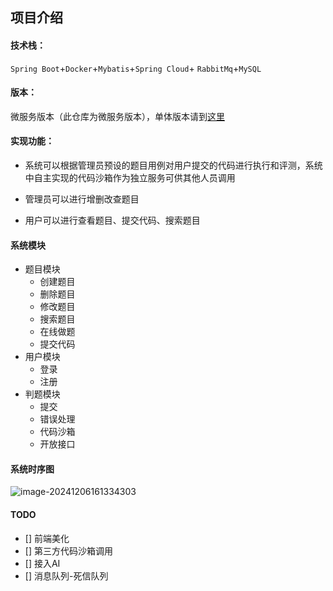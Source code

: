 ## 项目介绍

#### 技术栈：

`Spring Boot`+`Docker`+`Mybatis`+`Spring Cloud`+ `RabbitMq`+`MySQL`

#### 版本：

微服务版本（此仓库为微服务版本），单体版本请到[这里](https://github.com/fanshuaiyao/OJ-backend)

#### 实现功能：

* 系统可以根据管理员预设的题目用例对用户提交的代码进行执行和评测，系统中自主实现的代码沙箱作为独立服务可供其他人员调用

* 管理员可以进行增删改查题目

* 用户可以进行查看题目、提交代码、搜索题目

#### 系统模块

* 题目模块
  * 创建题目
  * 删除题目
  * 修改题目
  * 搜索题目
  * 在线做题
  * 提交代码
* 用户模块
  * 登录
  * 注册
* 判题模块
  * 提交
  * 错误处理
  * 代码沙箱
  * 开放接口

#### 系统时序图
![image-20241206161334303](https://shuaiyao85.oss-cn-qingdao.aliyuncs.com/img/202412061613365.png)
#### TODO
- [] 前端美化
- [] 第三方代码沙箱调用
- [] 接入AI
- [] 消息队列-死信队列
